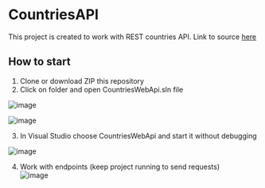 # CountriesAPI
This project is created to work with REST countries API. Link to source [here](https://restcountries.com)

## How to start<br>
1. Clone or download ZIP this repository<br>
2. Click on folder and open CountriesWebApi.sln file<br>

![image](https://user-images.githubusercontent.com/108615436/205511389-53129d8f-17cd-4e33-ada3-77501b72ae7a.png)<br>

![image](https://user-images.githubusercontent.com/108615436/205511249-52c986c7-4551-4f6a-85a1-94e4a450c8ba.png)<br>

3. In Visual Studio choose CountriesWebApi and start it without debugging<br>

![image](https://user-images.githubusercontent.com/108615436/205511307-df15d4bf-ed74-428b-a5b5-e7811c742cc3.png)

4. Work with endpoints (keep project running to send requests) <br>
![image](https://user-images.githubusercontent.com/108615436/205511362-d5c0e70f-63b7-4be3-8886-237e440575cc.png)

